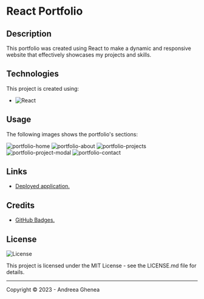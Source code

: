 # React Portfolio


## Description

This portfolio was created using React to make a dynamic and responsive website that effectively showcases my projects and skills.


## Technologies
This project is created using:

* ![React](https://img.shields.io/badge/react-%2320232a.svg?style=for-the-badge&logo=react&logoColor=%2361DAFB)


## Usage

The following images shows the portfolio's sections:

![portfolio-home](https://drive.google.com/file/d/1BrJDwwcL0BSZHYJM75junD58Nzbq3dCm/view?usp=sharing)
![portfolio-about](https://drive.google.com/file/d/1bYwG8nNayA2yFT-a9qSGKYes-m9AyOZT/view?usp=sharing)
![portfolio-projects](https://drive.google.com/file/d/1erb_Vt_RrvRYSdXXkb2EFbIp7mLHsjeC/view?usp=sharing)
![portfolio-project-modal](https://drive.google.com/file/d/1iAeQBh0CsAvvKWCErIViD80g4poaP4JN/view?usp=sharing)
![portfolio-contact](https://drive.google.com/file/d/1buAhUbNB9HYhEnQEIFL_M-j3tejTws1u/view?usp=sharing)



## Links

* [Deployed application.](https://agh911.github.io/AndreeaG-React-Portfolio/)


## Credits

* [GitHub Badges.](https://shields.io/)


## License

![License](https://img.shields.io/github/license/agh911/recipe-finder?color=informational&label=License)

This project is licensed under the MIT License - see the LICENSE.md file for details.


---

Copyright © 2023 - Andreea Ghenea
